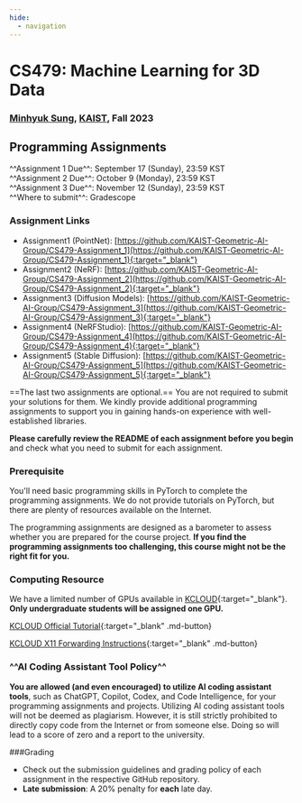 ```yaml
---
hide:
  - navigation
---
```


# CS479: Machine Learning for 3D Data

<h3><b>
<a href="http://mhsung.github.io/" target="_blank">Minhyuk Sung</a>, <a href="https://www.kaist.ac.kr/" target="_blank">KAIST</a>, Fall 2023
</b></h3>


## Programming Assignments

^^Assignment 1 Due^^: September 17 (Sunday), 23:59 KST  
^^Assignment 2 Due^^: October 9 (Monday), 23:59 KST  
^^Assignment 3 Due^^: November 12 (Sunday), 23:59 KST  
^^Where to submit^^: Gradescope

### Assignment Links
- Assignment1 (PointNet): [https://github.com/KAIST-Geometric-AI-Group/CS479-Assignment_1](https://github.com/KAIST-Geometric-AI-Group/CS479-Assignment_1){:target="_blank"}
- Assignment2 (NeRF): [https://github.com/KAIST-Geometric-AI-Group/CS479-Assignment_2](https://github.com/KAIST-Geometric-AI-Group/CS479-Assignment_2){:target="_blank"}
- Assignment3 (Diffusion Models): [https://github.com/KAIST-Geometric-AI-Group/CS479-Assignment_3](https://github.com/KAIST-Geometric-AI-Group/CS479-Assignment_3){:target="_blank"}
- Assignment4 (NeRFStudio): [https://github.com/KAIST-Geometric-AI-Group/CS479-Assignment_4](https://github.com/KAIST-Geometric-AI-Group/CS479-Assignment_4){:target="_blank"}
- Assignment5 (Stable Diffusion): [https://github.com/KAIST-Geometric-AI-Group/CS479-Assignment_5](https://github.com/KAIST-Geometric-AI-Group/CS479-Assignment_5){:target="_blank"}

==The last two assignments are optional.== You are not required to submit your solutions for them. We kindly provide additional programming assignments to support you in gaining hands-on experience with well-established libraries.

**Please carefully review the README of each assignment before you begin** and check what you need to submit for each assignment.

### Prerequisite
You'll need basic programming skills in PyTorch to complete the programming assignments. We do not provide tutorials on PyTorch, but there are plenty of resources available on the Internet.

The programming assignments are designed as a barometer to assess whether you are prepared for the course project. **If you find the programming assignments too challenging, this course might not be the right fit for you.**

### Computing Resource
We have a limited number of GPUs available in [KCLOUD](https://kcloud.kaist.ac.kr/){:target="_blank"}. **Only undergraduate students will be assigned one GPU.**

[KCLOUD Official Tutorial](https://docs.google.com/presentation/d/1Xen2KpMRhThK_6NRbuGTJIk1M2Eu_zaUwmStKD-5P6U/edit#slide=id.p){:target="_blank" .md-button}

[KCLOUD X11 Forwarding Instructions](https://docs.google.com/presentation/d/1yRmQRhrBIaKc9sjt_OCO3nnttANIQfDbyVwFWAt0ugY/edit?usp=sharing){:target="_blank" .md-button}

### ^^AI Coding Assistant Tool Policy^^
**You are allowed (and even encouraged) to utilize AI coding assistant tools**, such as ChatGPT, Copilot, Codex, and Code Intelligence, for your programming assignments and projects. Utilizing AI coding assistant tools will not be deemed as plagiarism. However, it is still strictly prohibited to directly copy code from the Internet or from someone else. Doing so will lead to a score of zero and a report to the university.

###Grading
- Check out the submission guidelines and grading policy of each assignment in the respective GitHub repository.
- **Late submission**: A 20% penalty for **each** late day.

<br />
